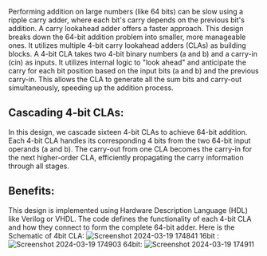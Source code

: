 Performing addition on large numbers (like 64 bits) can be slow using a ripple carry adder, where each bit's carry depends on the previous bit's addition. A carry lookahead adder offers a faster approach.
This design breaks down the 64-bit addition problem into smaller, more manageable ones. It utilizes multiple 4-bit carry lookahead adders (CLAs) as building blocks.
A 4-bit CLA takes two 4-bit binary numbers (a and b) and a carry-in (cin) as inputs.
It utilizes internal logic to "look ahead" and anticipate the carry for each bit position based on the input bits (a and b) and the previous carry-in.
This allows the CLA to generate all the sum bits and carry-out simultaneously, speeding up the addition process.
## Cascading 4-bit CLAs:
In this design, we cascade sixteen 4-bit CLAs to achieve 64-bit addition.
Each 4-bit CLA handles its corresponding 4 bits from the two 64-bit input operands (a and b).
The carry-out from one CLA becomes the carry-in for the next higher-order CLA, efficiently propagating the carry information through all stages.
## Benefits:
This design is implemented using Hardware Description Language (HDL) like Verilog or VHDL.
The code defines the functionality of each 4-bit CLA and how they connect to form the complete 64-bit adder.
Here is the Schematic of 4bit CLA:
![Screenshot 2024-03-19 174841](https://github.com/VinayakPrakashh/FPGA/assets/101159818/0376c79e-2f40-42ac-9693-ced33d4d5caf)
16bit :
![Screenshot 2024-03-19 174903](https://github.com/VinayakPrakashh/FPGA/assets/101159818/f2c8de44-6c81-4581-8aea-57f3b989e9c2)
64bit:
![Screenshot 2024-03-19 174911](https://github.com/VinayakPrakashh/FPGA/assets/101159818/88caf1e3-2ffd-4ecc-868b-96c96c3505dc)
